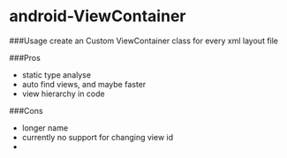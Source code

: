 # android-ViewContainer

###Usage 
create an Custom ViewContainer class for every xml layout file

###Pros
* static type analyse
* auto find views, and maybe faster
* view hierarchy in code

###Cons
* longer name
* currently no support for changing view id
* 

